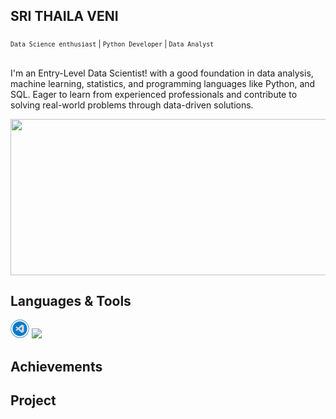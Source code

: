 **SRI THAILA VENI**  
----
<sub>`Data Science enthusiast` | `Python Developer` | `Data Analyst`</sub><br><br>

I'm an Entry-Level Data Scientist! with a good foundation in data analysis, machine learning, statistics, and programming languages like Python, and SQL. Eager to learn from experienced professionals and contribute to solving real-world problems through data-driven solutions. <br>


<img width="650" height="250" align="center" src="https://i.pinimg.com/564x/c8/67/3a/c8673ad4c46ade00cf3bd0049db62b16.jpg"><br>

## Languages & Tools
<img width="30px" src="https://github.com/Pedro-Murilo/icons-for-readme/blob/main/.github/vscode-icon.svg" alt="VSCode Icon"> <img width="30px" src="https://github.com/srithailaveni2420/srithailaveni2420/assets/137052262/cf8795e0-d6ca-4002-9ea1-c92aaafbcc96">

## Achievements
## Project


